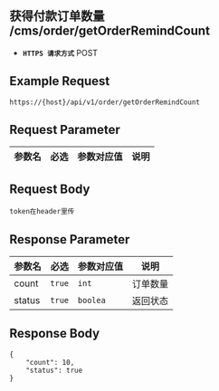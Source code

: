 ## 获得付款订单数量 /cms/order/getOrderRemindCount
- **`HTTPS 请求方式`** POST

## Example Request
```
https://{host}/api/v1/order/getOrderRemindCount

```

## Request Parameter

| 参数名       | 必选   | 参数对应值 | 说明                  |
| ------------ | ------ | ---------- | --------------------|


## Request Body

```
token在header里传

```



## Response Parameter

| 参数名              | 必选   | 参数对应值 | 说明                                     |
| ------------------- | ------ | ---------- | ---------------------------------      |
| count               | `true` | `int`      | 订单数量                         		 |
| status              | `true` | `boolea`   | 返回状态                         		 |



## Response Body

```
{
    "count": 10,
    "status": true
}




```

